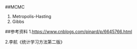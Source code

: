 ##MCMC

1. Metropolis-Hasting 
2. Gibbs

##参考资料
1.https://www.cnblogs.com/pinard/p/6645766.html

2.李航《统计学习方法第二版》
